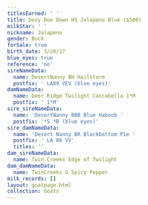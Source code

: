 ```yaml
---
titlesEarned: ' '
title: Dozy Doe Down HS Jalapeno Blue ($500)
milkStar: ' '
nickname: Jalapeno
gender: Buck
forSale: true
birth_date: 3/20/17
blue_eyes: true
reference: 'no'
sireNameData:
  name: DesertNanny BH Hailstorm
  postfix: ' LA89 VEV (blue eyes)'
damNameData:
  name: Deer Ridge Twilight Cascabella 1*M
  postfix: ' 1*M'
sire_sireNameData:
  name: 'DesertNanny BBB Blue Haboob '
  postfix: '*S *B (blue eyes)'
sire_damNameData:
  name: 'Desert Nanny BR Blackbottom Pie '
  postfix: ' LA 86 VV'
  titles: ''
dam_sireNameData:
  name: Twin Creeks Edge of Twilight
dam_damNameData:
  name: TwinCreeks G Spicy Pepper
milk_records: []
layout: goatpage.html
collection: Goats
---
```


